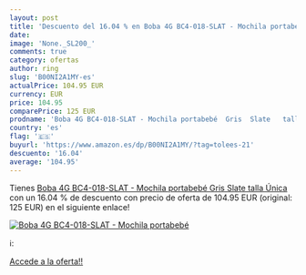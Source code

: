 ```yaml
---
layout: post
title: 'Descuento del 16.04 % en Boba 4G BC4-018-SLAT - Mochila portabebé'
date: 
image: 'None._SL200_'
comments: true
category: ofertas
author: ring
slug: 'B00NI2A1MY-es'
actualPrice: 104.95 EUR
currency: EUR
price: 104.95
comparePrice: 125 EUR
prodname: 'Boba 4G BC4-018-SLAT - Mochila portabebé  Gris  Slate   talla Única'
country: 'es'
flag: '🇪🇸'
buyurl: 'https://www.amazon.es/dp/B00NI2A1MY/?tag=tolees-21'
descuento: '16.04'
average: '104.95'
---
```


Tienes [Boba 4G BC4-018-SLAT - Mochila portabebé  Gris  Slate   talla Única](https://www.amazon.es/dp/B00NI2A1MY/?tag=tolees-21) con un 16.04 % de descuento con precio de oferta de 104.95 EUR (original: 125 EUR) en el siguiente enlace!

[![Boba 4G BC4-018-SLAT - Mochila portabebé](None._SL200_)](https://www.amazon.es/dp/B00NI2A1MY/?tag=tolees-21)

ℹ️:


[Accede a la oferta!!](https://www.amazon.es/dp/B00NI2A1MY/?tag=tolees-21)
